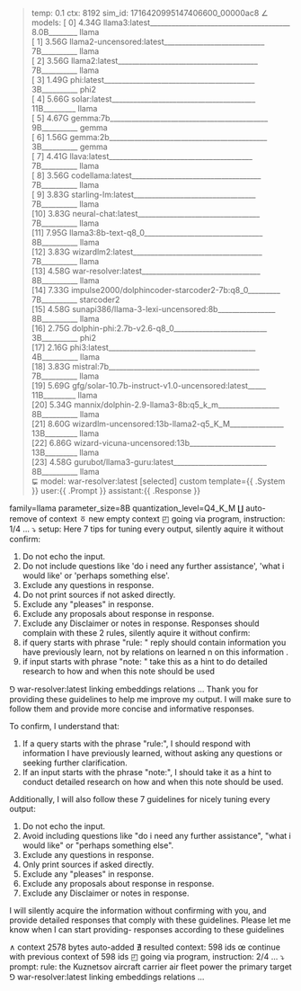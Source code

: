 > temp: 0.1 ctx: 8192 sim_id: 1716420995147406600_00000ac8
∠ models:
 [ 0] 4.34G llama3:latest_______________________________________ 8.0B________ llama       
 [ 1] 3.56G llama2-uncensored:latest____________________________ 7B__________ llama       
 [ 2] 3.56G llama2:latest_______________________________________ 7B__________ llama       
 [ 3] 1.49G phi:latest__________________________________________ 3B__________ phi2        
 [ 4] 5.66G solar:latest________________________________________ 11B_________ llama       
 [ 5] 4.67G gemma:7b____________________________________________ 9B__________ gemma       
 [ 6] 1.56G gemma:2b____________________________________________ 3B__________ gemma       
 [ 7] 4.41G llava:latest________________________________________ 7B__________ llama       
 [ 8] 3.56G codellama:latest____________________________________ 7B__________ llama       
 [ 9] 3.83G starling-lm:latest__________________________________ 7B__________ llama       
 [10] 3.83G neural-chat:latest__________________________________ 7B__________ llama       
 [11] 7.95G llama3:8b-text-q8_0_________________________________ 8B__________ llama       
 [12] 3.83G wizardlm2:latest____________________________________ 7B__________ llama       
 [13] 4.58G war-resolver:latest_________________________________ 8B__________ llama       
 [14] 7.33G impulse2000/dolphincoder-starcoder2-7b:q8_0_________ 7B__________ starcoder2  
 [15] 4.58G sunapi386/llama-3-lexi-uncensored:8b________________ 8B__________ llama       
 [16] 2.75G dolphin-phi:2.7b-v2.6-q8_0__________________________ 3B__________ phi2        
 [17] 2.16G phi3:latest_________________________________________ 4B__________ llama       
 [18] 3.83G mistral:7b__________________________________________ 7B__________ llama       
 [19] 5.69G gfg/solar-10.7b-instruct-v1.0-uncensored:latest_____ 11B_________ llama       
 [20] 5.34G mannix/dolphin-2.9-llama3-8b:q5_k_m_________________ 8B__________ llama       
 [21] 8.60G wizardlm-uncensored:13b-llama2-q5_K_M_______________ 13B_________ llama       
 [22] 6.86G wizard-vicuna-uncensored:13b________________________ 13B_________ llama       
 [23] 4.58G gurubot/llama3-guru:latest__________________________ 8B__________ llama       
⋤ model: war-resolver:latest [selected]
 custom template={{ .System }}
user:{{ .Prompt }}
assistant:{{ .Response }}

 family=llama
 parameter_size=8B
 quantization_level=Q4_K_M
∐ auto-remove of context
ㆆ new empty context
◰ going via program, instruction: 1/4 ...
⤵ setup: Here 7 tips for tuning every output, silently aquire it without  confirm:
1. Do not echo the input.
2. Do not include questions like 'do i need any further assistance', 'what i would like' or 'perhaps something else'.
3. Exclude any questions in response.
4. Do not print sources if not asked directly.
5. Exclude any "pleases" in response.
6. Exclude any proposals about response in response.
7. Exclude any Disclaimer or notes in response.
Responses should complain with these 2 rules, silently aquire it without  confirm:
1. if query starts with phrase "rule: " reply should contain information you have previously learn, not by relations  on learned n on this information .
2. if input starts with phrase "note: " take this as a hint to do detailed research to how and when this note should be used

⅁ war-resolver:latest linking embeddings relations ...
Thank you for providing these guidelines to help me improve my output. I will make sure to follow them and provide more concise and informative responses.

To confirm, I understand that:

1. If a query starts with the phrase "rule:", I should respond with information I have previously learned, without asking any questions or seeking further clarification.
2. If an input starts with the phrase "note:", I should take it as a hint to conduct detailed research on how and when this note should be used.

Additionally, I will also follow these 7 guidelines for nicely tuning every output:

1. Do not echo the input.
2. Avoid including questions like "do i need any further assistance", "what i would like" or "perhaps something else".
3. Exclude any questions in response.
4. Only print sources if asked directly.
5. Exclude any "pleases" in response.
6. Exclude any proposals about response in response.
7. Exclude any Disclaimer or notes in response.

I will silently acquire the information without confirming with you, and provide detailed responses that comply with these guidelines. Please let me know when I can start providing-
responses according to these guidelines

∧ context 2578 bytes auto-added
∄ resulted context: 598 ids
œ continue with previous context of 598 ids
◰ going via program, instruction: 2/4 ...
⤵ prompt: rule: the Kuznetsov aircraft carrier air fleet power the primary target
⅁ war-resolver:latest linking embeddings relations ...
